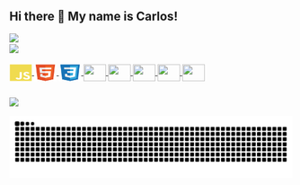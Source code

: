 ## Hi there 👋 My name is Carlos!

<div align="inline-block">
  <a href="https://github.com/carlostkno">
  <img height="160em" src="https://github-readme-stats.vercel.app/api?username=carlostkno&show_icons=true&theme=highcontrast&include_all_commits=true&count_private=true"/>
 </div>
<div align="inline-block">
  <img height="100" src="https://github-readme-stats.vercel.app/api/top-langs/?username=carlostkno&layout=compact&langs_count=7&theme=highcontrast"/>
</div>
  
  <div style="display: inline_block"><br>
  <img align="center" height="30" width="40" src="https://raw.githubusercontent.com/devicons/devicon/master/icons/javascript/javascript-plain.svg">
  <img align="center" height="30" width="40" src="https://raw.githubusercontent.com/devicons/devicon/master/icons/html5/html5-original.svg">
  <img align="center" height="30" width="40" src="https://raw.githubusercontent.com/devicons/devicon/master/icons/css3/css3-original.svg">
  <img align="center" height="30" width="40" src="https://cdn.jsdelivr.net/gh/devicons/devicon/icons/bootstrap/bootstrap-plain-wordmark.svg">
  <img align="center" height="30" width="40" src="https://cdn.jsdelivr.net/gh/devicons/devicon/icons/nodejs/nodejs-original.svg">
  <img align="center" height="30" width="40" src="https://cdn.jsdelivr.net/gh/devicons/devicon/icons/git/git-original.svg">
  <img align="center" height="30" width="40" src="https://cdn.jsdelivr.net/gh/devicons/devicon/icons/sequelize/sequelize-original.svg">
  <img align="center" height="30" width="40" src="https://cdn.jsdelivr.net/gh/devicons/devicon/icons/express/express-original.svg">
</div>
  
  ##
  
<div>
<a href="https://www.linkedin.com/in/carlos-takano/" target="_blank"><img src="https://img.shields.io/badge/-LinkedIn-%230077B5?style=for-the-badge&logo=linkedin&logoColor=white" target="_blank"></a> 
</div>
  
  ![Snake animation](https://github.com/carlostkno/carlostkno/blob/output/github-contribution-grid-snake.svg)

